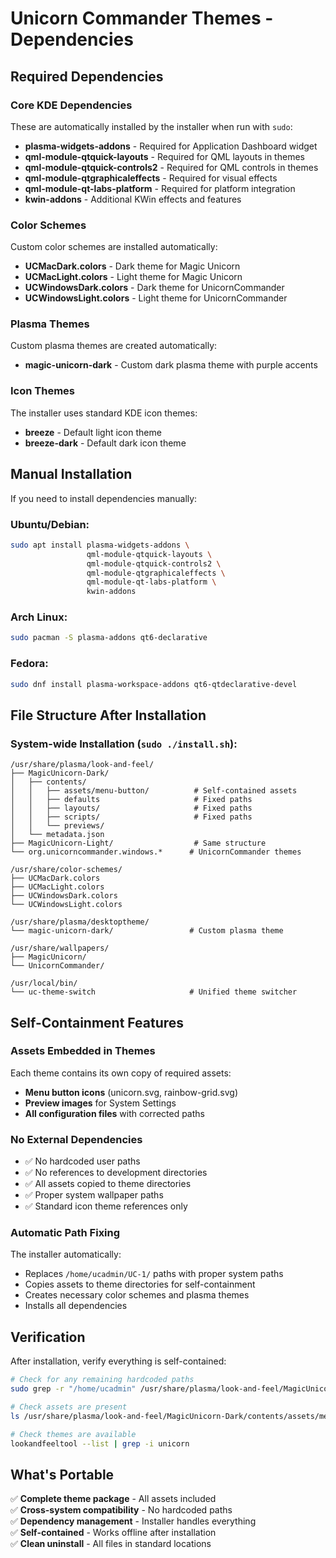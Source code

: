 # Unicorn Commander Themes - Dependencies

## Required Dependencies

### Core KDE Dependencies
These are automatically installed by the installer when run with `sudo`:

- **plasma-widgets-addons** - Required for Application Dashboard widget
- **qml-module-qtquick-layouts** - Required for QML layouts in themes
- **qml-module-qtquick-controls2** - Required for QML controls in themes  
- **qml-module-qtgraphicaleffects** - Required for visual effects
- **qml-module-qt-labs-platform** - Required for platform integration
- **kwin-addons** - Additional KWin effects and features

### Color Schemes
Custom color schemes are installed automatically:
- **UCMacDark.colors** - Dark theme for Magic Unicorn
- **UCMacLight.colors** - Light theme for Magic Unicorn
- **UCWindowsDark.colors** - Dark theme for UnicornCommander
- **UCWindowsLight.colors** - Light theme for UnicornCommander

### Plasma Themes
Custom plasma themes are created automatically:
- **magic-unicorn-dark** - Custom dark plasma theme with purple accents

### Icon Themes
The installer uses standard KDE icon themes:
- **breeze** - Default light icon theme
- **breeze-dark** - Default dark icon theme

## Manual Installation

If you need to install dependencies manually:

### Ubuntu/Debian:
```bash
sudo apt install plasma-widgets-addons \
                 qml-module-qtquick-layouts \
                 qml-module-qtquick-controls2 \
                 qml-module-qtgraphicaleffects \
                 qml-module-qt-labs-platform \
                 kwin-addons
```

### Arch Linux:
```bash
sudo pacman -S plasma-addons qt6-declarative
```

### Fedora:
```bash
sudo dnf install plasma-workspace-addons qt6-qtdeclarative-devel
```

## File Structure After Installation

### System-wide Installation (`sudo ./install.sh`):
```
/usr/share/plasma/look-and-feel/
├── MagicUnicorn-Dark/
│   ├── contents/
│   │   ├── assets/menu-button/          # Self-contained assets
│   │   ├── defaults                     # Fixed paths
│   │   ├── layouts/                     # Fixed paths
│   │   ├── scripts/                     # Fixed paths
│   │   └── previews/
│   └── metadata.json
├── MagicUnicorn-Light/                  # Same structure
└── org.unicorncommander.windows.*      # UnicornCommander themes

/usr/share/color-schemes/
├── UCMacDark.colors
├── UCMacLight.colors
├── UCWindowsDark.colors
└── UCWindowsLight.colors

/usr/share/plasma/desktoptheme/
└── magic-unicorn-dark/                 # Custom plasma theme

/usr/share/wallpapers/
├── MagicUnicorn/
└── UnicornCommander/

/usr/local/bin/
└── uc-theme-switch                     # Unified theme switcher
```

## Self-Containment Features

### Assets Embedded in Themes
Each theme contains its own copy of required assets:
- **Menu button icons** (unicorn.svg, rainbow-grid.svg)
- **Preview images** for System Settings
- **All configuration files** with corrected paths

### No External Dependencies
- ✅ No hardcoded user paths
- ✅ No references to development directories  
- ✅ All assets copied to theme directories
- ✅ Proper system wallpaper paths
- ✅ Standard icon theme references only

### Automatic Path Fixing
The installer automatically:
- Replaces `/home/ucadmin/UC-1/` paths with proper system paths
- Copies assets to theme directories for self-containment
- Creates necessary color schemes and plasma themes
- Installs all dependencies

## Verification

After installation, verify everything is self-contained:

```bash
# Check for any remaining hardcoded paths
sudo grep -r "/home/ucadmin" /usr/share/plasma/look-and-feel/MagicUnicorn* || echo "✅ No hardcoded paths found"

# Check assets are present
ls /usr/share/plasma/look-and-feel/MagicUnicorn-Dark/contents/assets/menu-button/

# Check themes are available
lookandfeeltool --list | grep -i unicorn
```

## What's Portable

✅ **Complete theme package** - All assets included  
✅ **Cross-system compatibility** - No hardcoded paths  
✅ **Dependency management** - Installer handles everything  
✅ **Self-contained** - Works offline after installation  
✅ **Clean uninstall** - All files in standard locations